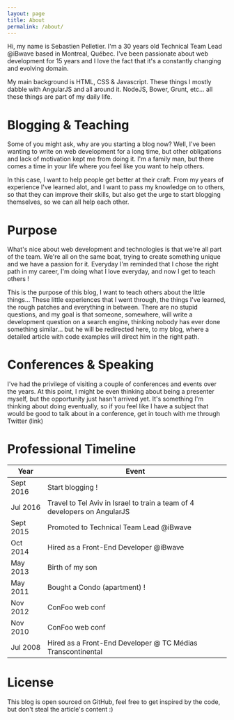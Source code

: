 ```yaml
---
layout: page
title: About
permalink: /about/
---
```


Hi, my name is Sebastien Pelletier. I'm a 30 years old Technical Team Lead @iBwave based in Montreal, Québec. I've been passionate about web development for 15 years and I love the fact that it's a constantly changing and evolving domain.

My main background is HTML, CSS & Javascript. These things I mostly dabble with AngularJS and all around it. NodeJS, Bower, Grunt, etc... all these things are part of my daily life.

# Blogging & Teaching
Some of you might ask, why are you starting a blog now? Well, I've been wanting to write on web development for a long time, but other obligations and lack of motivation kept me from doing it. I'm a family man, but there comes a time in your life where you feel like you want to help others.

In this case, I want to help people get better at their craft. From my years of experience I've learned alot, and I want to pass my knowledge on to others, so that they can improve their skills, but also get the urge to start blogging themselves, so we can all help each other.

# Purpose
What's nice about web development and technologies is that we're all part of the team. We're all on the same boat, trying to create something unique and we have a passion for it. Everyday I'm reminded that I chose the right path in my career, I'm doing what I love everyday, and now I get to teach others !

This is the purpose of this blog, I want to teach others about the little things... These little experiences that I went through, the things I've learned, the rough patches and everything in between. There are no stupid questions, and my goal is that someone, somewhere, will write a development question on a search engine, thinking nobody has ever done something similar... but he will be redirected here, to my blog, where a detailed article with code examples will direct him in the right path.

# Conferences & Speaking
I've had the privilege of visiting a couple of conferences and events over the years. At this point, I might be even thinking about being a presenter myself, but the opportunity just hasn't arrived yet. It's something I'm thinking about doing eventually, so if you feel like I have a subject that would be good to talk about in a conference, get in touch with me through Twitter (link)

# Professional Timeline

Year | Event
--|--
Sept 2016 | Start blogging !
Jul 2016 | Travel to Tel Aviv in Israel to train a team of 4 developers on AngularJS
Sept 2015 | Promoted to Technical Team Lead @iBwave
Oct 2014 | Hired as a Front-End Developer @iBwave
May 2013 | Birth of my son
May 2011 | Bought a Condo (apartment) !
Nov 2012 | ConFoo web conf
Nov 2010 | ConFoo web conf
Jul 2008 | Hired as a Front-End Developer @ TC Médias Transcontinental   

# License
This blog is open sourced on GitHub, feel free to get inspired by the code, but don't steal the article's content :)
